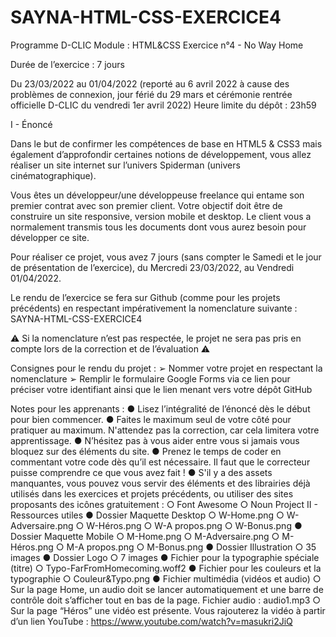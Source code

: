 # SAYNA-HTML-CSS-EXERCICE4

Programme D-CLIC
Module : HTML&CSS
Exercice n°4 - No Way Home


Durée de l’exercice :  7 jours

Du 23/03/2022 au 01/04/2022 (reporté au 6 avril 2022 à cause des problèmes de connexion, jour férié du 29 mars et cérémonie rentrée officielle D-CLIC du vendredi 1er avril 2022)
Heure limite du dépôt : 23h59 

I - Énoncé

Dans le but de confirmer les compétences de base en HTML5 & CSS3 mais également d’approfondir certaines notions de développement, vous allez réaliser un site internet sur l’univers Spiderman (univers cinématographique).

Vous êtes un développeur/une développeuse freelance qui entame son premier contrat avec son premier client. Votre objectif doit être de construire un site responsive, version mobile et desktop. Le client vous a normalement transmis tous les documents dont vous aurez besoin pour développer ce site.

Pour réaliser ce projet, vous avez 7 jours (sans compter le Samedi et le jour de présentation de l’exercice), du Mercredi 23/03/2022, au Vendredi 01/04/2022.

Le rendu de l’exercice se fera sur Github (comme pour les projets précédents) en respectant impérativement la nomenclature suivante : 
SAYNA-HTML-CSS-EXERCICE4

⚠ Si la nomenclature n’est pas respectée, le projet ne sera pas pris en compte lors de la correction et de l’évaluation ⚠

Consignes pour le rendu du projet : 
➢	Nommer votre projet en respectant la nomenclature
➢	Remplir le formulaire Google Forms via ce lien pour préciser votre identifiant ainsi que le lien menant vers votre dépôt GitHub

Notes pour les apprenants : 
●	Lisez l’intégralité de l’énoncé dès le début pour bien commencer.
●	Faites le maximum seul de votre côté pour pratiquer au maximum.  N'attendez pas la correction, car cela limitera votre apprentissage.
●	N’hésitez pas à vous aider entre vous si jamais vous bloquez sur des éléments du site.
●	Prenez le temps de coder en commentant votre code dès qu’il est nécessaire.
Il faut que le correcteur puisse comprendre ce que vous avez fait !
●	S'il y a des assets manquantes, vous pouvez vous servir des éléments et des librairies déjà utilisés dans les exercices et projets précédents, ou utiliser des sites proposants des icônes gratuitement :
    ○	Font Awesome
    ○	Noun Project
II - Ressources utiles
●	Dossier Maquette Desktop
    ○	W-Home.png
    ○	W-Adversaire.png
    ○	W-Héros.png
    ○	W-A propos.png
    ○	W-Bonus.png
●	Dossier Maquette Mobile
    ○	M-Home.png
    ○	M-Adversaire.png
    ○	M-Héros.png
    ○	M-A propos.png
    ○	M-Bonus.png
●	Dossier Illustration
    ○	35 images
●	Dossier Logo
    ○	7 images
●	Fichier pour la typographie spéciale (titre)
    ○	Typo-FarFromHomecoming.woff2
●	Fichier pour les couleurs et la typographie
    ○	Couleur&Typo.png
●	Fichier multimédia (vidéos et audio)
    ○	Sur la page Home, un audio doit se lancer automatiquement et une barre de contrôle doit s’afficher tout en bas de la page.
    Fichier audio : audio1.mp3
○	Sur la page “Héros” une vidéo est présente. Vous rajouterez la vidéo à partir d’un lien YouTube : https://www.youtube.com/watch?v=masukri2JiQ 


